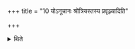 +++
title = "10 योऽनूचानः श्रोत्रियस्तस्य प्रवृञ्ज्यादिति"

+++

<details><summary>थिते</summary>

योऽनूचानः श्रोत्रियस्तस्य प्रवृञ्ज्यादिति बह्वृचब्राह्मणम् १०
</details>
